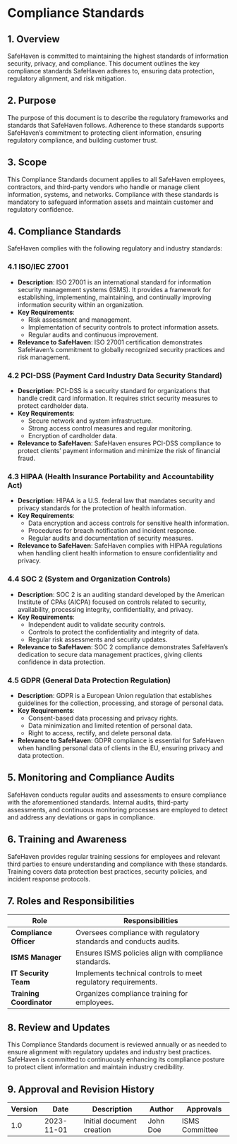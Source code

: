 # Compliance Standards

## 1. Overview

SafeHaven is committed to maintaining the highest standards of information security, privacy, and compliance. This document outlines the key compliance standards SafeHaven adheres to, ensuring data protection, regulatory alignment, and risk mitigation.

## 2. Purpose

The purpose of this document is to describe the regulatory frameworks and standards that SafeHaven follows. Adherence to these standards supports SafeHaven’s commitment to protecting client information, ensuring regulatory compliance, and building customer trust.

## 3. Scope

This Compliance Standards document applies to all SafeHaven employees, contractors, and third-party vendors who handle or manage client information, systems, and networks. Compliance with these standards is mandatory to safeguard information assets and maintain customer and regulatory confidence.

## 4. Compliance Standards

SafeHaven complies with the following regulatory and industry standards:

### 4.1 ISO/IEC 27001
- **Description**: ISO 27001 is an international standard for information security management systems (ISMS). It provides a framework for establishing, implementing, maintaining, and continually improving information security within an organization.
- **Key Requirements**:
  - Risk assessment and management.
  - Implementation of security controls to protect information assets.
  - Regular audits and continuous improvement.
- **Relevance to SafeHaven**: ISO 27001 certification demonstrates SafeHaven’s commitment to globally recognized security practices and risk management.

### 4.2 PCI-DSS (Payment Card Industry Data Security Standard)
- **Description**: PCI-DSS is a security standard for organizations that handle credit card information. It requires strict security measures to protect cardholder data.
- **Key Requirements**:
  - Secure network and system infrastructure.
  - Strong access control measures and regular monitoring.
  - Encryption of cardholder data.
- **Relevance to SafeHaven**: SafeHaven ensures PCI-DSS compliance to protect clients’ payment information and minimize the risk of financial fraud.

### 4.3 HIPAA (Health Insurance Portability and Accountability Act)
- **Description**: HIPAA is a U.S. federal law that mandates security and privacy standards for the protection of health information.
- **Key Requirements**:
  - Data encryption and access controls for sensitive health information.
  - Procedures for breach notification and incident response.
  - Regular audits and documentation of security measures.
- **Relevance to SafeHaven**: SafeHaven complies with HIPAA regulations when handling client health information to ensure confidentiality and privacy.

### 4.4 SOC 2 (System and Organization Controls)
- **Description**: SOC 2 is an auditing standard developed by the American Institute of CPAs (AICPA) focused on controls related to security, availability, processing integrity, confidentiality, and privacy.
- **Key Requirements**:
  - Independent audit to validate security controls.
  - Controls to protect the confidentiality and integrity of data.
  - Regular risk assessments and security updates.
- **Relevance to SafeHaven**: SOC 2 compliance demonstrates SafeHaven’s dedication to secure data management practices, giving clients confidence in data protection.

### 4.5 GDPR (General Data Protection Regulation)
- **Description**: GDPR is a European Union regulation that establishes guidelines for the collection, processing, and storage of personal data.
- **Key Requirements**:
  - Consent-based data processing and privacy rights.
  - Data minimization and limited retention of personal data.
  - Right to access, rectify, and delete personal data.
- **Relevance to SafeHaven**: GDPR compliance is essential for SafeHaven when handling personal data of clients in the EU, ensuring privacy and data protection.

## 5. Monitoring and Compliance Audits

SafeHaven conducts regular audits and assessments to ensure compliance with the aforementioned standards. Internal audits, third-party assessments, and continuous monitoring processes are employed to detect and address any deviations or gaps in compliance.

## 6. Training and Awareness

SafeHaven provides regular training sessions for employees and relevant third parties to ensure understanding and compliance with these standards. Training covers data protection best practices, security policies, and incident response protocols.

## 7. Roles and Responsibilities

| Role                   | Responsibilities                                                  |
|------------------------|-------------------------------------------------------------------|
| **Compliance Officer** | Oversees compliance with regulatory standards and conducts audits.|
| **ISMS Manager**       | Ensures ISMS policies align with compliance standards.            |
| **IT Security Team**   | Implements technical controls to meet regulatory requirements.    |
| **Training Coordinator** | Organizes compliance training for employees.                 |

## 8. Review and Updates

This Compliance Standards document is reviewed annually or as needed to ensure alignment with regulatory updates and industry best practices. SafeHaven is committed to continuously enhancing its compliance posture to protect client information and maintain industry credibility.

## 9. Approval and Revision History

| Version | Date       | Description                       | Author        | Approvals       |
|---------|------------|-----------------------------------|---------------|-----------------|
| 1.0     | 2023-11-01 | Initial document creation        | John Doe    | ISMS Committee  |
